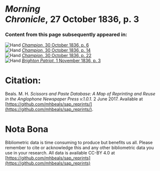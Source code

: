 # *Morning Chronicle*, 27 October 1836, p. 3  
  
### Content from this page subsequently appeared in:  
![Hand](http://scissorsandpaste.net/wp-content/uploads/2017/06/smallhandpointer.png) [*Champion*, 30 October 1836, p. 6](https://mhbeals.github.io/sap_html/Champion/Champion-30-October-1836-p-6)  
![Hand](http://scissorsandpaste.net/wp-content/uploads/2017/06/smallhandpointer.png) [*Champion*, 30 October 1836, p. 14](https://mhbeals.github.io/sap_html/Champion/Champion-30-October-1836-p-14)  
![Hand](http://scissorsandpaste.net/wp-content/uploads/2017/06/smallhandpointer.png) [*Champion*, 30 October 1836, p. 22](https://mhbeals.github.io/sap_html/Champion/Champion-30-October-1836-p-22)  
![Hand](http://scissorsandpaste.net/wp-content/uploads/2017/06/smallhandpointer.png) [*Brighton Patriot*, 1 November 1836, p. 3](https://mhbeals.github.io/sap_html/Brighton-Patriot/Brighton-Patriot-1-November-1836-p-3)  


# Citation: 

Beals. M. H. *Scissors and Paste Database: A Map of Reprinting and Reuse in the Anglophone Newspaper Press v.1.0.1.* 2 June 2017. Available at [https://github.com/mhbeals/sap_reprints/](https://github.com/mhbeals/sap_reprints/). 

# Nota Bona

Bibliometric data is time consuming to produce but benefits us all. Please remember to cite or acknowledge this and any other bibliometric data you use in your research. All data is available CC-BY 4.0 at [https://github.com/mhbeals/sap_reprints](https://github.com/mhbeals/sap_reprints)